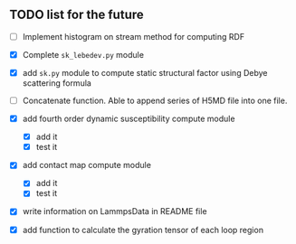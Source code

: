 ## TODO list for the future

- [ ] Implement histogram on stream method for computing RDF
- [x] Complete `sk_lebedev.py` module
- [x] add `sk.py` module to compute static structural factor using Debye
      scattering formula
- [ ] Concatenate function. Able to append series of H5MD file into one file.
- [x] add fourth order dynamic susceptibility compute module
  - [x] add it
  - [x] test it
- [x] add contact map compute module
  - [x] add it
  - [x] test it
- [x] write information on LammpsData in README file
- [x] add function to calculate the gyration tensor of each loop region

